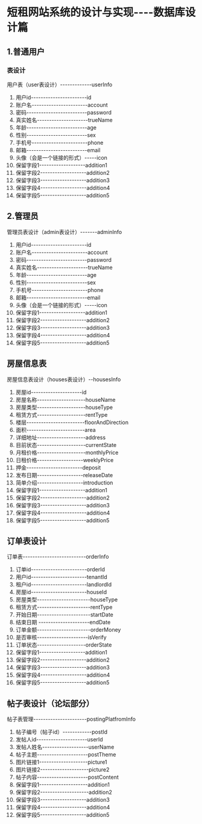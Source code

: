 # 短租网站系统的设计与实现----数据库设计篇
## 1.普通用户
### 表设计
用户表（user表设计）-------------userInfo
1. 用户id-----------------------id
2. 账户名-----------------------account
3. 密码-------------------------password
4. 真实姓名---------------------trueName
5. 年龄-------------------------age
6. 性别-------------------------sex
7. 手机号-----------------------phone
8. 邮箱-------------------------email
9. 头像（会是一个链接的形式）-----icon
10. 保留字段1-------------------addition1
11. 保留字段2-------------------addition2
12. 保留字段3-------------------addition3
13. 保留字段4-------------------addition4
14. 保留字段5-------------------addition5


## 2.管理员
管理员表设计（admin表设计）-------adminInfo
1. 用户id-----------------------id
2. 账户名-----------------------account
3. 密码-------------------------password
4. 真实姓名---------------------trueName
5. 年龄-------------------------age
6. 性别-------------------------sex
7. 手机号-----------------------phone
8. 邮箱-------------------------email
9. 头像（会是一个链接的形式）-----icon
10. 保留字段1-------------------addition1
11. 保留字段2-------------------addition2
12. 保留字段3-------------------addition3
13. 保留字段4-------------------addition4
14. 保留字段5-------------------addition5

## 房屋信息表
房屋信息表设计（houses表设计）--housesInfo
1. 房屋id---------------------id
2. 房屋名称--------------------houseName
3. 房屋类型--------------------houseType
4. 租赁方式--------------------rentType
5. 楼层------------------------floorAndDirection
6. 面积------------------------area
7. 详细地址--------------------address
8. 目前状态--------------------currentState
9. 月租价格--------------------monthlyPrice
10. 日租价格-------------------weeklyPrice
11. 押金-----------------------deposit
12. 发布日期-------------------releaseDate
13. 简单介绍-------------------introduction
14. 保留字段1-------------------addition1
15. 保留字段2-------------------addition2
16. 保留字段3-------------------addition3
17. 保留字段4-------------------addition4
18. 保留字段5-------------------addition5

## 订单表设计
订单表--------------------------orderInfo
1. 订单id-----------------------orderId
2. 用户id-----------------------tenantId
3. 租户id-----------------------landlordId
4. 房屋id-----------------------houseId
5. 房屋类型----------------------houseType
6. 租赁方式----------------------rentType
7. 开始日期----------------------startDate
8. 结束日期 ---------------------endDate
9. 订单金额----------------------orderMoney
10. 是否审核---------------------isVerify
11. 订单状态--------------------orderState
12. 保留字段1-------------------addition1
13. 保留字段2-------------------addition2
14. 保留字段3-------------------addition3
15. 保留字段4-------------------addition4
16. 保留字段5-------------------addition5
## 帖子表设计（论坛部分）
帖子表管理----------------------postingPlatfromInfo
1. 帖子编号（帖子id）------------postId
2. 发帖人id---------------------userId
3. 发帖人姓名-------------------userName
4. 帖子主题---------------------postTheme
5. 图片链接1--------------------picture1
6. 图片链接2--------------------picture2
7. 帖子内容---------------------postContent
8. 保留字段1--------------------addition1
9. 保留字段2--------------------addition2
10. 保留字段3-------------------addition3
11. 保留字段4-------------------addition4
12. 保留字段5-------------------addition5

